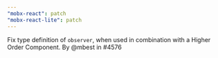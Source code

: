 ```yaml
---
"mobx-react": patch
"mobx-react-lite": patch
---
```


Fix type definition of `observer`, when used in combination with a Higher Order Component. By @mbest in #4576
